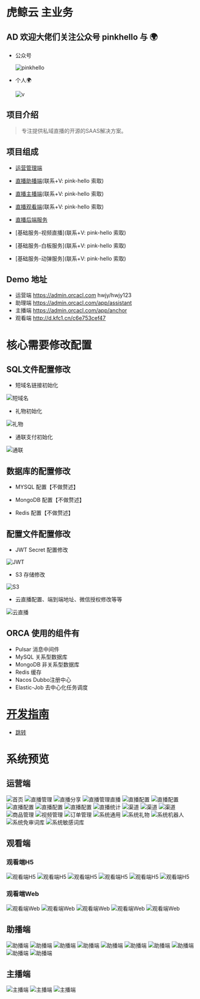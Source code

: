 # 虎鲸云 主业务

## AD 欢迎大佬们关注公众号 pinkhello 与 🌍

- 公众号

  ![pinkhello](./qrcode.jpg)

- 个人🌍

  ![v](./qrcodegr.jpg)

## 项目介绍

> 专注提供私域直播的开源的SAAS解决方案。

## 项目组成

- [运营管理端](https://github.com/orca-yun/orca-admin)

- [直播助播端](https://github.com/orca-yun/assis-client)(联系+V: pink-hello 索取)

- [直播主播端](https://github.com/orca-yun/anchor-client)(联系+V: pink-hello 索取)

- [直播观看端](https://github.com/orca-yun/audience-client)(联系+V: pink-hello 索取)

- [直播后端服务](https://github.com/orca-yun/living)

- [基础服务-视频直播](联系+V: pink-hello 索取)

- [基础服务-白板服务](联系+V: pink-hello 索取)

- [基础服务-动弹服务](联系+V: pink-hello 索取)


## Demo 地址
- 运营端 https://admin.orcacl.com  hwjy/hwjy123
- 助理端 https://admin.orcacl.com/app/assistant
- 主播端 https://admin.orcacl.com/app/anchor
- 观看端 http://d.kfc1.cn/c6e753cef47

# 核心需要修改配置

## SQL文件配置修改

- 短域名链接初始化

![短域名](./demo/短域名链接初始化.png)

- 礼物初始化

![礼物](./demo/礼物初始化.png)

- 通联支付初始化

![通联](./demo/通联支付初始化.png)

## 数据库的配置修改

- MYSQL 配置【不做赘述】

- MongoDB 配置【不做赘述】

- Redis 配置【不做赘述】

## 配置文件配置修改

- JWT Secret 配置修改

![JWT](./demo/jwt初始化.png)

- S3 存储修改
  
![S3](./demo/s3存储初始化.png)

- 云直播配置、端到端地址、微信授权修改等等

![云直播](./demo/provider配置修改.png)


## ORCA 使用的组件有

- Pulsar 消息中间件
- MySQL 关系型数据库
- MongoDB 非关系型数据库
- Redis 缓存
- Nacos Dubbo注册中心
- Elastic-Job 去中心化任务调度

# [开发指南](./README.DEV.md)

-  [跳转](./README.DEV.md)

# 系统预览

## 运营端
![首页](./example/01运营端-首页.png)
![直播管理](./example/02运营端-直播管理.png)
![直播分享](./example/03运营端-直播分享.png)
![直播管理直播](./example/04运营端-直播管理直播.png)
![直播配置](./example/05运营端-直播配置.png)
![直播配置](./example/06运营端-直播配置.png)
![直播配置](./example/07运营端-直播配置.png)
![直播配置](./example/08运营端-直播配置.png)
![直播配置](./example/09运营端-直播配置.png)
![直播统计](./example/10运营端-直播统计.png)
![渠道](./example/11运营端-渠道.png)
![渠道](./example/12运营端-渠道.png)
![渠道](./example/13运营端-渠道.png)
![商品管理](./example/14运营端-商品管理.png)
![视频管理](./example/15运营端-视频管理.png)
![订单管理](./example/16运营端-订单管理.png)
![系统通用](./example/17运营端-系统通用.png)
![系统礼物](./example/18运营端-系统礼物.png)
![系统机器人](./example/19运营端-系统机器人.png)
![系统免审词库](./example/20运营端-系统免审词库.png)
![系统敏感词库](./example/21运营端-系统敏感词库.png)


## 观看端

### 观看端H5
![观看端H5](./example/30观看端H5-01.png)
![观看端H5](./example/31观看端H5-02.png)
![观看端H5](./example/32观看端H5-03.png)
![观看端H5](./example/33观看端H5-04.png)
![观看端H5](./example/34观看端H5-05.png)
![观看端H5](./example/35观看端H5-06.png)

### 观看端Web
![观看端Web](./example/36观看端Web-01.png)
![观看端Web](./example/37观看端Web-02.png)
![观看端Web](./example/38观看端Web-03.png)
![观看端Web](./example/39观看端Web-03.png)
![观看端Web](./example/40观看端Web-04.png)

## 助播端
![助播端](./example/71助播端-01.png)
![助播端](./example/71助播端-02.png)
![助播端](./example/71助播端-03.png)
![助播端](./example/71助播端-04.png)
![助播端](./example/71助播端-05.png)
![助播端](./example/71助播端-06.png)
![助播端](./example/71助播端-07.png)
![助播端](./example/71助播端-08.png)
![助播端](./example/71助播端-09.png)
![助播端](./example/71助播端-10.png)

## 主播端

![主播端](./example/50主播端-01.png)
![主播端](./example/51主播端-02.png)
![主播端](./example/52主播端-03.png)

